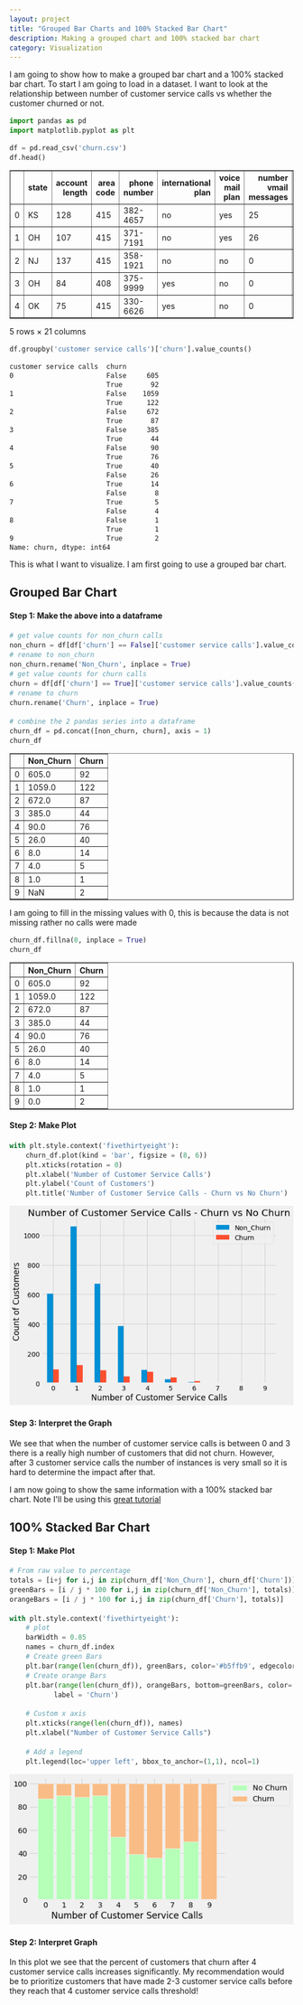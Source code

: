 ```yaml
---
layout: project
title: "Grouped Bar Charts and 100% Stacked Bar Chart"
description: Making a grouped chart and 100% stacked bar chart
category: Visualization
---
```


I am going to show how to make a grouped bar chart and a 100% stacked bar chart.  To start I am going to load in a dataset.  I want to look at the relationship between number of customer service calls vs whether the customer churned or not. 


```python
import pandas as pd
import matplotlib.pyplot as plt
```


```python
df = pd.read_csv('churn.csv')
df.head()
```




<div>
<style scoped>
    .dataframe tbody tr th:only-of-type {
        vertical-align: middle;
    }

    .dataframe tbody tr th {
        vertical-align: top;
    }

    .dataframe thead th {
        text-align: right;
    }
</style>
<table border="1" class="dataframe">
  <thead>
    <tr style="text-align: right;">
      <th></th>
      <th>state</th>
      <th>account length</th>
      <th>area code</th>
      <th>phone number</th>
      <th>international plan</th>
      <th>voice mail plan</th>
      <th>number vmail messages</th>
      <th>total day minutes</th>
      <th>total day calls</th>
      <th>total day charge</th>
      <th>...</th>
      <th>total eve calls</th>
      <th>total eve charge</th>
      <th>total night minutes</th>
      <th>total night calls</th>
      <th>total night charge</th>
      <th>total intl minutes</th>
      <th>total intl calls</th>
      <th>total intl charge</th>
      <th>customer service calls</th>
      <th>churn</th>
    </tr>
  </thead>
  <tbody>
    <tr>
      <td>0</td>
      <td>KS</td>
      <td>128</td>
      <td>415</td>
      <td>382-4657</td>
      <td>no</td>
      <td>yes</td>
      <td>25</td>
      <td>265.1</td>
      <td>110</td>
      <td>45.07</td>
      <td>...</td>
      <td>99</td>
      <td>16.78</td>
      <td>244.7</td>
      <td>91</td>
      <td>11.01</td>
      <td>10.0</td>
      <td>3</td>
      <td>2.70</td>
      <td>1</td>
      <td>False</td>
    </tr>
    <tr>
      <td>1</td>
      <td>OH</td>
      <td>107</td>
      <td>415</td>
      <td>371-7191</td>
      <td>no</td>
      <td>yes</td>
      <td>26</td>
      <td>161.6</td>
      <td>123</td>
      <td>27.47</td>
      <td>...</td>
      <td>103</td>
      <td>16.62</td>
      <td>254.4</td>
      <td>103</td>
      <td>11.45</td>
      <td>13.7</td>
      <td>3</td>
      <td>3.70</td>
      <td>1</td>
      <td>False</td>
    </tr>
    <tr>
      <td>2</td>
      <td>NJ</td>
      <td>137</td>
      <td>415</td>
      <td>358-1921</td>
      <td>no</td>
      <td>no</td>
      <td>0</td>
      <td>243.4</td>
      <td>114</td>
      <td>41.38</td>
      <td>...</td>
      <td>110</td>
      <td>10.30</td>
      <td>162.6</td>
      <td>104</td>
      <td>7.32</td>
      <td>12.2</td>
      <td>5</td>
      <td>3.29</td>
      <td>0</td>
      <td>False</td>
    </tr>
    <tr>
      <td>3</td>
      <td>OH</td>
      <td>84</td>
      <td>408</td>
      <td>375-9999</td>
      <td>yes</td>
      <td>no</td>
      <td>0</td>
      <td>299.4</td>
      <td>71</td>
      <td>50.90</td>
      <td>...</td>
      <td>88</td>
      <td>5.26</td>
      <td>196.9</td>
      <td>89</td>
      <td>8.86</td>
      <td>6.6</td>
      <td>7</td>
      <td>1.78</td>
      <td>2</td>
      <td>False</td>
    </tr>
    <tr>
      <td>4</td>
      <td>OK</td>
      <td>75</td>
      <td>415</td>
      <td>330-6626</td>
      <td>yes</td>
      <td>no</td>
      <td>0</td>
      <td>166.7</td>
      <td>113</td>
      <td>28.34</td>
      <td>...</td>
      <td>122</td>
      <td>12.61</td>
      <td>186.9</td>
      <td>121</td>
      <td>8.41</td>
      <td>10.1</td>
      <td>3</td>
      <td>2.73</td>
      <td>3</td>
      <td>False</td>
    </tr>
  </tbody>
</table>
<p>5 rows × 21 columns</p>
</div>




```python
df.groupby('customer service calls')['churn'].value_counts()
```




    customer service calls  churn
    0                       False     605
                            True       92
    1                       False    1059
                            True      122
    2                       False     672
                            True       87
    3                       False     385
                            True       44
    4                       False      90
                            True       76
    5                       True       40
                            False      26
    6                       True       14
                            False       8
    7                       True        5
                            False       4
    8                       False       1
                            True        1
    9                       True        2
    Name: churn, dtype: int64



This is what I want to visualize.  I am first going to use a grouped bar chart. 

## Grouped Bar Chart 

#### Step 1: Make the above into a dataframe 


```python
# get value counts for non_churn calls 
non_churn = df[df['churn'] == False]['customer service calls'].value_counts().sort_index()
# rename to non_churn 
non_churn.rename('Non_Churn', inplace = True)
# get value counts for churn calls 
churn = df[df['churn'] == True]['customer service calls'].value_counts().sort_index()
# rename to churn
churn.rename('Churn', inplace = True)

# combine the 2 pandas series into a dataframe
churn_df = pd.concat([non_churn, churn], axis = 1)
churn_df
```




<div>
<style scoped>
    .dataframe tbody tr th:only-of-type {
        vertical-align: middle;
    }

    .dataframe tbody tr th {
        vertical-align: top;
    }

    .dataframe thead th {
        text-align: right;
    }
</style>
<table border="1" class="dataframe">
  <thead>
    <tr style="text-align: right;">
      <th></th>
      <th>Non_Churn</th>
      <th>Churn</th>
    </tr>
  </thead>
  <tbody>
    <tr>
      <td>0</td>
      <td>605.0</td>
      <td>92</td>
    </tr>
    <tr>
      <td>1</td>
      <td>1059.0</td>
      <td>122</td>
    </tr>
    <tr>
      <td>2</td>
      <td>672.0</td>
      <td>87</td>
    </tr>
    <tr>
      <td>3</td>
      <td>385.0</td>
      <td>44</td>
    </tr>
    <tr>
      <td>4</td>
      <td>90.0</td>
      <td>76</td>
    </tr>
    <tr>
      <td>5</td>
      <td>26.0</td>
      <td>40</td>
    </tr>
    <tr>
      <td>6</td>
      <td>8.0</td>
      <td>14</td>
    </tr>
    <tr>
      <td>7</td>
      <td>4.0</td>
      <td>5</td>
    </tr>
    <tr>
      <td>8</td>
      <td>1.0</td>
      <td>1</td>
    </tr>
    <tr>
      <td>9</td>
      <td>NaN</td>
      <td>2</td>
    </tr>
  </tbody>
</table>
</div>



I am going to fill in the missing values with 0, this is because the data is not missing rather no calls were made 


```python
churn_df.fillna(0, inplace = True)
churn_df
```




<div>
<style scoped>
    .dataframe tbody tr th:only-of-type {
        vertical-align: middle;
    }

    .dataframe tbody tr th {
        vertical-align: top;
    }

    .dataframe thead th {
        text-align: right;
    }
</style>
<table border="1" class="dataframe">
  <thead>
    <tr style="text-align: right;">
      <th></th>
      <th>Non_Churn</th>
      <th>Churn</th>
    </tr>
  </thead>
  <tbody>
    <tr>
      <td>0</td>
      <td>605.0</td>
      <td>92</td>
    </tr>
    <tr>
      <td>1</td>
      <td>1059.0</td>
      <td>122</td>
    </tr>
    <tr>
      <td>2</td>
      <td>672.0</td>
      <td>87</td>
    </tr>
    <tr>
      <td>3</td>
      <td>385.0</td>
      <td>44</td>
    </tr>
    <tr>
      <td>4</td>
      <td>90.0</td>
      <td>76</td>
    </tr>
    <tr>
      <td>5</td>
      <td>26.0</td>
      <td>40</td>
    </tr>
    <tr>
      <td>6</td>
      <td>8.0</td>
      <td>14</td>
    </tr>
    <tr>
      <td>7</td>
      <td>4.0</td>
      <td>5</td>
    </tr>
    <tr>
      <td>8</td>
      <td>1.0</td>
      <td>1</td>
    </tr>
    <tr>
      <td>9</td>
      <td>0.0</td>
      <td>2</td>
    </tr>
  </tbody>
</table>
</div>




#### Step 2: Make Plot 


```python
with plt.style.context('fivethirtyeight'):
    churn_df.plot(kind = 'bar', figsize = (8, 6))
    plt.xticks(rotation = 0)
    plt.xlabel('Number of Customer Service Calls')
    plt.ylabel('Count of Customers')
    plt.title('Number of Customer Service Calls - Churn vs No Churn')
```


![png](https://raw.githubusercontent.com/sik-flow/sik-flow.github.io/master/_projects/images/Charts_files/Charts_12_0.png)


#### Step 3: Interpret the Graph 

We see that when the number of customer service calls is between 0 and 3 there is a really high number of customers that did not churn.  However, after 3 customer service calls the number of instances is very small so it is hard to determine the impact after that.  

I am now going to show the same information with a 100% stacked bar chart.  Note I'll be using this [great tutorial](https://python-graph-gallery.com/13-percent-stacked-barplot/) 

## 100% Stacked Bar Chart 

#### Step 1: Make Plot 


```python
# From raw value to percentage
totals = [i+j for i,j in zip(churn_df['Non_Churn'], churn_df['Churn'])]
greenBars = [i / j * 100 for i,j in zip(churn_df['Non_Churn'], totals)]
orangeBars = [i / j * 100 for i,j in zip(churn_df['Churn'], totals)]

with plt.style.context('fivethirtyeight'):
    # plot
    barWidth = 0.85
    names = churn_df.index
    # Create green Bars
    plt.bar(range(len(churn_df)), greenBars, color='#b5ffb9', edgecolor='white', width=barWidth, label = 'No Churn')
    # Create orange Bars
    plt.bar(range(len(churn_df)), orangeBars, bottom=greenBars, color='#f9bc86', edgecolor='white', width=barWidth, 
           label = 'Churn')

    # Custom x axis
    plt.xticks(range(len(churn_df)), names)
    plt.xlabel("Number of Customer Service Calls")

    # Add a legend
    plt.legend(loc='upper left', bbox_to_anchor=(1,1), ncol=1)
```


![png](https://raw.githubusercontent.com/sik-flow/sik-flow.github.io/master/_projects/images/Charts_files/Charts_16_0.png)


#### Step 2: Interpret Graph 

In this plot we see that the percent of customers that churn after 4 customer service calls increases significantly.  My recommendation would be to prioritize customers that have made 2-3 customer service calls before they reach that 4 customer service calls threshold! 
